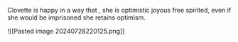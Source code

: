 Clovette is happy in a way that , she is optimistic joyous free spirited, even if she would be imprisoned she retains optimism.



![[Pasted image 20240728220125.png]]